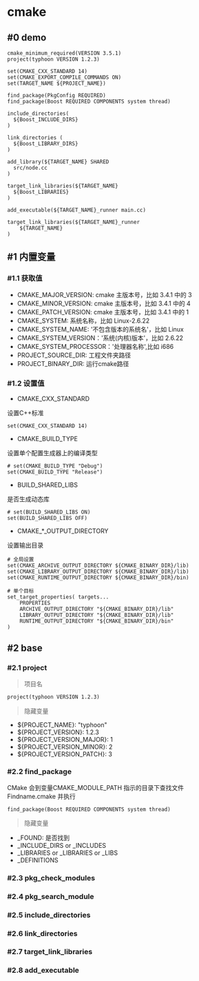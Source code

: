 # cmake

## #0 demo

```
cmake_minimum_required(VERSION 3.5.1)
project(typhoon VERSION 1.2.3)

set(CMAKE_CXX_STANDARD 14)
set(CMAKE_EXPORT_COMPILE_COMMANDS ON)
set(TARGET_NAME ${PROJECT_NAME})

find_package(PkgConfig REQUIRED)
find_package(Boost REQUIRED COMPONENTS system thread)

include_directories(
  ${Boost_INCLUDE_DIRS}
)

link_directories (
  ${Boost_LIBRARY_DIRS}
)

add_library(${TARGET_NAME} SHARED
  src/node.cc
)

target_link_libraries(${TARGET_NAME}
  ${Boost_LIBRARIES}
)

add_executable(${TARGET_NAME}_runner main.cc)

target_link_libraries(${TARGET_NAME}_runner
    ${TARGET_NAME}
)
```

## #1 内置变量

### #1.1 获取值

- ­CMAKE_MAJOR_VERSION: cmake 主版本号，比如 3.4.1 中的 3
- CMAKE_MINOR_VERSION: cmake 主版本号，比如 3.4.1 中的 4
- CMAKE_PATCH_VERSION: cmake 主版本号，比如 3.4.1 中的 1
- CMAKE_SYSTEM: 系统名称，比如 Linux-­2.6.22
- CMAKE_SYSTEM_NAME: '不包含版本的系统名'，比如 Linux
- ­CMAKE_SYSTEM_VERSION：'系统(内核)版本'，比如 2.6.22
- ­CMAKE_SYSTEM_PROCESSOR：'处理器名称',比如 i686
- PROJECT_SOURCE_DIR: 工程文件夹路径
- PROJECT_BINARY_DIR: 运行cmake路径

### #1.2 设置值

- CMAKE_CXX_STANDARD

设置C++标准

```
set(CMAKE_CXX_STANDARD 14)
```

- CMAKE_BUILD_TYPE

设置单个配置生成器上的编译类型

```
# set(CMAKE_BUILD_TYPE "Debug")
set(CMAKE_BUILD_TYPE "Release")
```

- BUILD_SHARED_LIBS

是否生成动态库

```
# set(BUILD_SHARED_LIBS ON)
set(BUILD_SHARED_LIBS OFF)
```

- CMAKE_*_OUTPUT_DIRECTORY

设置输出目录

```
# 全局设置
set(CMAKE_ARCHIVE_OUTPUT_DIRECTORY ${CMAKE_BINARY_DIR}/lib)
set(CMAKE_LIBRARY_OUTPUT_DIRECTORY ${CMAKE_BINARY_DIR}/lib)
set(CMAKE_RUNTIME_OUTPUT_DIRECTORY ${CMAKE_BINARY_DIR}/bin)

# 单个目标
set_target_properties( targets...
    PROPERTIES
    ARCHIVE_OUTPUT_DIRECTORY "${CMAKE_BINARY_DIR}/lib"
    LIBRARY_OUTPUT_DIRECTORY "${CMAKE_BINARY_DIR}/lib"
    RUNTIME_OUTPUT_DIRECTORY "${CMAKE_BINARY_DIR}/bin"
)
```


## #2 base

### #2.1 project

> 项目名

```txt
project(typhoon VERSION 1.2.3)
```

> 隐藏变量

- ${PROJECT_NAME}: "typhoon"
- ${PROJECT_VERSION}: 1.2.3
- ${PROJECT_VERSION_MAJOR}: 1
- ${PROJECT_VERSION_MINOR}: 2
- ${PROJECT_VERSION_PATCH}: 3


### #2.2 find_package

CMake 会到变量CMAKE_MODULE_PATH 指示的目录下查找文件 Findname.cmake 并执行


```
find_package(Boost REQUIRED COMPONENTS system thread)
```

> 隐藏变量

- <NAME>_FOUND: 是否找到
- <NAME>_INCLUDE_DIRS or <NAME>_INCLUDES
- <NAME>_LIBRARIES or <NAME>_LIBRARIES or <NAME>_LIBS
- <NAME>_DEFINITIONS


### #2.3 pkg_check_modules

### #2.4 pkg_search_module

### #2.5 include_directories

### #2.6 link_directories

### #2.7 target_link_libraries

### #2.8 add_executable
